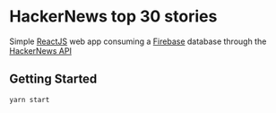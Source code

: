 # HackerNews top 30 stories
Simple [ReactJS](https://facebook.github.io/react/) web app consuming a [Firebase](https://firebase.google.com/) database through the [HackerNews API](https://github.com/HackerNews/API)

## Getting Started
```
yarn start
```